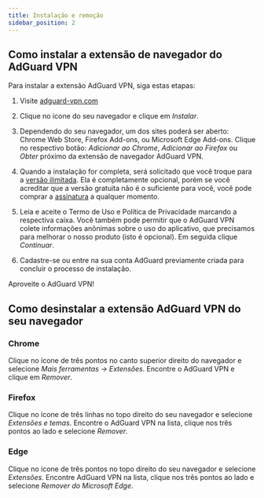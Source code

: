 ```yaml
---
title: Instalação e remoção
sidebar_position: 2
---
```


## Como instalar a extensão de navegador do AdGuard VPN

Para instalar a extensão AdGuard VPN, siga estas etapas:

1. Visite [adguard-vpn.com](https://adguard-vpn.com/browser-extension/overview.html)

2. Clique no ícone do seu navegador e clique em *Instalar*.

3. Dependendo do seu navegador, um dos sites poderá ser aberto: Chrome Web Store, Firefox Add-ons, ou Microsoft Edge Add-ons. Clique no respectivo botão: *Adicionar ao Chrome*, *Adicionar ao Firefox* ou *Obter* próximo da extensão de navegador AdGuard VPN.

4. Quando a instalação for completa, será solicitado que você troque para a [versão ilimitada](https://adguard-vpn.com/thankyou.html). Ela é completamente opcional, porém se você acreditar que a versão gratuita não é o suficiente para você, você pode comprar a [assinatura](/general/subscription.md) a qualquer momento.

4. Leia e aceite o Termo de Uso e Política de Privacidade marcando a respectiva caixa. Você também pode permitir que o AdGuard VPN colete informações anônimas sobre o uso do aplicativo, que precisamos para melhorar o nosso produto (isto é opcional). Em seguida clique *Continuar*.

5. Cadastre-se ou entre na sua conta AdGuard previamente criada para concluir o processo de instalação.

Aproveite o AdGuard VPN!

## Como desinstalar a extensão AdGuard VPN do seu navegador

### Chrome

Clique no ícone de três pontos no canto superior direito do navegador e selecione *Mais ferramentas → Extensões*. Encontre o AdGuard VPN e clique em *Remover*.

### Firefox

Clique no ícone de três linhas no topo direito do seu navegador e selecione *Extensões e temas*. Encontre o AdGuard VPN na lista, clique nos três pontos ao lado e selecione *Remover*.

### Edge

Clique no ícone de três pontos no topo direito do seu navegador e selecione *Extensões*. Encontre AdGuard VPN na lista, clique nos três pontos ao lado e selecione *Remover do Microsoft Edge*.
